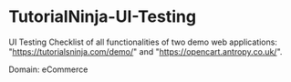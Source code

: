 # TutorialNinja-UI-Testing
UI Testing Checklist of all functionalities of two demo web applications: "https://tutorialsninja.com/demo/" and "https://opencart.antropy.co.uk/".

Domain: eCommerce
